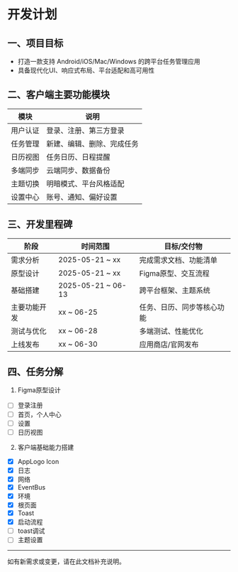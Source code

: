 # 开发计划

## 一、项目目标
- 打造一款支持 Android/iOS/Mac/Windows 的跨平台任务管理应用
- 具备现代化UI、响应式布局、平台适配和高可用性

## 二、客户端主要功能模块
| 模块         | 说明                       |
| ------------ | -------------------------- |
| 用户认证     | 登录、注册、第三方登录      |
| 任务管理     | 新建、编辑、删除、完成任务  |
| 日历视图     | 任务日历、日程提醒          |
| 多端同步     | 云端同步、数据备份          |
| 主题切换     | 明暗模式、平台风格适配      |
| 设置中心     | 账号、通知、偏好设置        |

## 三、开发里程碑
| 阶段         | 时间范围         | 目标/交付物                  |
| ------------ | ---------------- | ----------------------------- |
| 需求分析     | 2025-05-21 ~ xx | 完成需求文档、功能清单         |
| 原型设计     | 2025-05-21 ~ xx | Figma原型、交互流程            |
| 基础搭建     | 2025-05-21 ~ 06-13 | 跨平台框架、主题系统           |
| 主要功能开发  | xx ~ 06-25 | 任务、日历、同步等核心功能      |
| 测试与优化   | xx ~ 06-28 | 多端测试、性能优化             |
| 上线发布     | xx ~ 06-30 | 应用商店/官网发布              |

## 四、任务分解

1. Figma原型设计

- [ ] 登录注册
- [ ] 首页，个人中心
- [ ] 设置
- [ ] 日历视图

2. 客户端基础能力搭建

- [x] AppLogo Icon
- [x] 日志
- [x] 网络
- [x] EventBus
- [x] 环境
- [x] 根页面
- [x] Toast
- [x] 启动流程
- [ ] toast调试
- [ ] 主题设置

---
如有新需求或变更，请在此文档补充说明。
